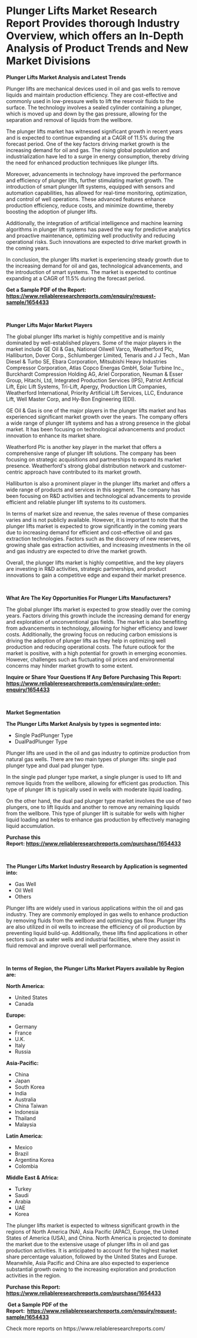 <p><h1>Plunger Lifts Market Research Report Provides thorough Industry Overview, which offers an In-Depth Analysis of Product Trends and New Market Divisions</h1></p><p><strong>Plunger Lifts Market Analysis and Latest Trends</strong></p>
<p><p>Plunger lifts are mechanical devices used in oil and gas wells to remove liquids and maintain production efficiency. They are cost-effective and commonly used in low-pressure wells to lift the reservoir fluids to the surface. The technology involves a sealed cylinder containing a plunger, which is moved up and down by the gas pressure, allowing for the separation and removal of liquids from the wellbore.</p><p>The plunger lifts market has witnessed significant growth in recent years and is expected to continue expanding at a CAGR of 11.5% during the forecast period. One of the key factors driving market growth is the increasing demand for oil and gas. The rising global population and industrialization have led to a surge in energy consumption, thereby driving the need for enhanced production techniques like plunger lifts.</p><p>Moreover, advancements in technology have improved the performance and efficiency of plunger lifts, further stimulating market growth. The introduction of smart plunger lift systems, equipped with sensors and automation capabilities, has allowed for real-time monitoring, optimization, and control of well operations. These advanced features enhance production efficiency, reduce costs, and minimize downtime, thereby boosting the adoption of plunger lifts.</p><p>Additionally, the integration of artificial intelligence and machine learning algorithms in plunger lift systems has paved the way for predictive analytics and proactive maintenance, optimizing well productivity and reducing operational risks. Such innovations are expected to drive market growth in the coming years.</p><p>In conclusion, the plunger lifts market is experiencing steady growth due to the increasing demand for oil and gas, technological advancements, and the introduction of smart systems. The market is expected to continue expanding at a CAGR of 11.5% during the forecast period.</p></p>
<p><strong>Get a Sample PDF of the Report:&nbsp; <a href="https://www.reliableresearchreports.com/enquiry/request-sample/1654433">https://www.reliableresearchreports.com/enquiry/request-sample/1654433</a></strong></p>
<p>&nbsp;</p>
<p><strong>Plunger Lifts Major Market Players</strong></p>
<p><p>The global plunger lifts market is highly competitive and is mainly dominated by well-established players. Some of the major players in the market include GE Oil & Gas, National Oilwell Varco, Weatherford Plc, Halliburton, Dover Corp., Schlumberger Limited, Tenaris and J J Tech., Man Diesel & Turbo SE, Ebara Corporation, Mitsubishi Heavy Industries Compressor Corporation, Atlas Copco Energas GmbH, Solar Turbine Inc., Burckhardt Compression Holding AG, Ariel Corporation, Neuman & Esser Group, Hitachi, Ltd, Integrated Production Services (IPS), Patriot Artificial Lift, Epic Lift Systems, Tri-Lift, Apergy, Production Lift Companies, Weatherford International, Priority Artificial Lift Services, LLC, Endurance Lift, Well Master Corp, and Hy-Bon Engineering (EDI).</p><p>GE Oil & Gas is one of the major players in the plunger lifts market and has experienced significant market growth over the years. The company offers a wide range of plunger lift systems and has a strong presence in the global market. It has been focusing on technological advancements and product innovation to enhance its market share.</p><p>Weatherford Plc is another key player in the market that offers a comprehensive range of plunger lift solutions. The company has been focusing on strategic acquisitions and partnerships to expand its market presence. Weatherford's strong global distribution network and customer-centric approach have contributed to its market growth.</p><p>Halliburton is also a prominent player in the plunger lifts market and offers a wide range of products and services in this segment. The company has been focusing on R&D activities and technological advancements to provide efficient and reliable plunger lift systems to its customers.</p><p>In terms of market size and revenue, the sales revenue of these companies varies and is not publicly available. However, it is important to note that the plunger lifts market is expected to grow significantly in the coming years due to increasing demand for efficient and cost-effective oil and gas extraction technologies. Factors such as the discovery of new reserves, growing shale gas extraction activities, and increasing investments in the oil and gas industry are expected to drive the market growth.</p><p>Overall, the plunger lifts market is highly competitive, and the key players are investing in R&D activities, strategic partnerships, and product innovations to gain a competitive edge and expand their market presence.</p></p>
<p>&nbsp;</p>
<p><strong>What Are The Key Opportunities For Plunger Lifts Manufacturers?</strong></p>
<p><p>The global plunger lifts market is expected to grow steadily over the coming years. Factors driving this growth include the increasing demand for energy and exploration of unconventional gas fields. The market is also benefiting from advancements in technology, allowing for higher efficiency and lower costs. Additionally, the growing focus on reducing carbon emissions is driving the adoption of plunger lifts as they help in optimizing well production and reducing operational costs. The future outlook for the market is positive, with a high potential for growth in emerging economies. However, challenges such as fluctuating oil prices and environmental concerns may hinder market growth to some extent.</p></p>
<p><strong>Inquire or Share Your Questions If Any Before Purchasing This Report: <a href="https://www.reliableresearchreports.com/enquiry/pre-order-enquiry/1654433">https://www.reliableresearchreports.com/enquiry/pre-order-enquiry/1654433</a></strong></p>
<p>&nbsp;</p>
<p><strong>Market Segmentation</strong></p>
<p><strong>The Plunger Lifts Market Analysis by types is segmented into:</strong></p>
<p><ul><li>Single PadPlunger Type</li><li>DualPadPlunger Type</li></ul></p>
<p><p>Plunger lifts are used in the oil and gas industry to optimize production from natural gas wells. There are two main types of plunger lifts: single pad plunger type and dual pad plunger type. </p><p>In the single pad plunger type market, a single plunger is used to lift and remove liquids from the wellbore, allowing for efficient gas production. This type of plunger lift is typically used in wells with moderate liquid loading.</p><p>On the other hand, the dual pad plunger type market involves the use of two plungers, one to lift liquids and another to remove any remaining liquids from the wellbore. This type of plunger lift is suitable for wells with higher liquid loading and helps to enhance gas production by effectively managing liquid accumulation.</p></p>
<p><strong>Purchase this Report:&nbsp;<a href="https://www.reliableresearchreports.com/purchase/1654433">https://www.reliableresearchreports.com/purchase/1654433</a></strong></p>
<p>&nbsp;</p>
<p><strong>The Plunger Lifts Market Industry Research by Application is segmented into:</strong></p>
<p><ul><li>Gas Well</li><li>Oil Well</li><li>Others</li></ul></p>
<p><p>Plunger lifts are widely used in various applications within the oil and gas industry. They are commonly employed in gas wells to enhance production by removing fluids from the wellbore and optimizing gas flow. Plunger lifts are also utilized in oil wells to increase the efficiency of oil production by preventing liquid build-up. Additionally, these lifts find applications in other sectors such as water wells and industrial facilities, where they assist in fluid removal and improve overall well performance.</p></p>
<p>&nbsp;</p>
<p><strong>In terms of Region, the Plunger Lifts Market Players available by Region are:</strong></p>
<p>
    <p> <strong> North America: </strong>
        <ul>
            <li>United States</li>
            <li>Canada</li>
        </ul>
        </p> 
    <p> <strong> Europe: </strong>
        <ul>
            <li>Germany</li>
            <li>France</li>
            <li>U.K.</li>
            <li>Italy</li>
            <li>Russia</li>
        </ul>
        </p> 
    <p> <strong> Asia-Pacific: </strong>
        <ul>
            <li>China</li>
            <li>Japan</li>
            <li>South Korea</li>
            <li>India</li>
            <li>Australia</li>
            <li>China Taiwan</li>
            <li>Indonesia</li>
            <li>Thailand</li>
            <li>Malaysia</li>
        </ul>
        </p> 
    <p> <strong> Latin America: </strong>
        <ul>
            <li>Mexico</li>
            <li>Brazil</li>
            <li>Argentina Korea</li>
            <li>Colombia</li>
        </ul>
        </p> 
    <p> <strong> Middle East & Africa: </strong>
        <ul>
            <li>Turkey</li>
            <li>Saudi</li>
            <li>Arabia</li>
            <li>UAE</li>
            <li>Korea</li>
        </ul>
    </p>
    </p>
<p><p>The plunger lifts market is expected to witness significant growth in the regions of North America (NA), Asia Pacific (APAC), Europe, the United States of America (USA), and China. North America is projected to dominate the market due to the extensive usage of plunger lifts in oil and gas production activities. It is anticipated to account for the highest market share percentage valuation, followed by the United States and Europe. Meanwhile, Asia Pacific and China are also expected to experience substantial growth owing to the increasing exploration and production activities in the region.</p></p>
<p><strong>Purchase this Report: <a href="https://www.reliableresearchreports.com/purchase/1654433">https://www.reliableresearchreports.com/purchase/1654433</a></strong></p>
<p>&nbsp;<strong>Get a Sample PDF of the Report:&nbsp;&nbsp;<a href="https://www.reliableresearchreports.com/enquiry/request-sample/1654433">https://www.reliableresearchreports.com/enquiry/request-sample/1654433</a></strong></p>
<p><strong></strong></p>
<p>Check more reports on https://www.reliableresearchreports.com/</p>